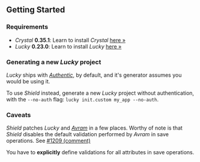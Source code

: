 ## Getting Started

### Requirements

- *Crystal* **0.35.1**: Learn to install *Crystal* [here &raquo;](https://crystal-lang.org/install/)
- *Lucky* **0.23.0**: Learn to install *Lucky* [here &raquo;](https://luckyframework.org/guides/getting-started/installing)

### Generating a new *Lucky* project

*Lucky* ships with [*Authentic*](https://github.com/luckyframework/authentic), by default, and it's generator assumes you would be using it.

To use *Shield* instead, generate a new *Lucky* project without authentication, with the `--no-auth` flag: `lucky init.custom my_app --no-auth`.

### Caveats

*Shield* patches *Lucky* and [*Avram*](https://github.com/luckyframework/avram) in a few places. Worthy of note is that *Shield* disables the default validation performed by *Avram* in save operations. See [#1209 (comment)](https://github.com/luckyframework/lucky/discussions/1209#discussioncomment-46030)

You have to **explicitly** define validations for all attributes in save operations.
